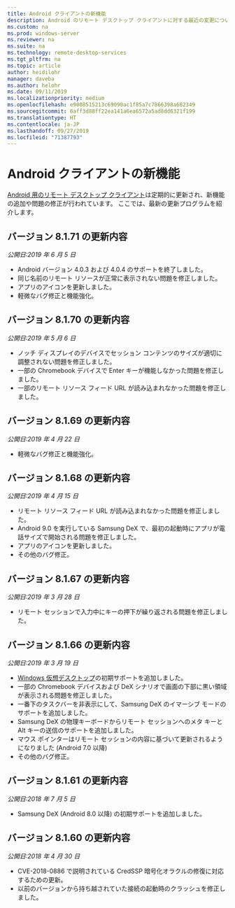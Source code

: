 ```yaml
---
title: Android クライアントの新機能
description: Android のリモート デスクトップ クライアントに対する最近の変更について説明します
ms.custom: na
ms.prod: windows-server
ms.reviewer: na
ms.suite: na
ms.technology: remote-desktop-services
ms.tgt_pltfrm: na
ms.topic: article
author: heidilohr
manager: daveba
ms.author: helohr
ms.date: 09/11/2019
ms.localizationpriority: medium
ms.openlocfilehash: e9008515213c69090ac1f85a7c7866398a682349
ms.sourcegitcommit: 6aff3d88ff22ea141a6ea6572a5ad8dd6321f199
ms.translationtype: HT
ms.contentlocale: ja-JP
ms.lasthandoff: 09/27/2019
ms.locfileid: "71387793"
---
```

# <a name="whats-new-in-the-android-client"></a>Android クライアントの新機能

[Android 用のリモート デスクトップ クライアント](remote-desktop-android.md)は定期的に更新され、新機能の追加や問題の修正が行われています。 ここでは、最新の更新プログラムを紹介します。

## <a name="updates-for-version-8171"></a>バージョン 8.1.71 の更新内容

*公開日:2019 年 6 月 5 日*

- Android バージョン 4.0.3 および 4.0.4 のサポートを終了しました。
- 同じ名前のリモート リソースが正常に表示されない問題を修正しました。
- アプリのアイコンを更新しました。
- 軽微なバグ修正と機能強化。

## <a name="updates-for-version-8170"></a>バージョン 8.1.70 の更新内容

*公開日:2019 年 5 月 6 日*

- ノッチ ディスプレイのデバイスでセッション コンテンツのサイズが適切に調整されない問題を修正しました。
- 一部の Chromebook デバイスで Enter キーが機能しなかった問題を修正しました。
- 一部のリモート リソース フィード URL が読み込まれなかった問題を修正しました。

## <a name="updates-for-version-8169"></a>バージョン 8.1.69 の更新内容

*公開日:2019 年 4 月 22 日*

- 軽微なバグ修正と機能強化。

## <a name="updates-for-version-8168"></a>バージョン 8.1.68 の更新内容

*公開日:2019 年 4 月 15 日*

- リモート リソース フィード URL が読み込まれなかった問題を修正しました。
- Android 9.0 を実行している Samsung DeX で、最初の起動時にアプリが電話サイズで開始される問題を修正しました。
- アプリのアイコンを更新しました。
- その他のバグ修正。

## <a name="updates-for-version-8167"></a>バージョン 8.1.67 の更新内容

*公開日:2019 年 3 月 28 日*

- リモート セッションで入力中にキーの押下が繰り返される問題を修正しました。

## <a name="updates-for-version-8166"></a>バージョン 8.1.66 の更新内容

*公開日:2019 年 3 月 19 日*

- [Windows 仮想デスクトップ](https://aka.ms/wvd)の初期サポートを追加しました。
- 一部の Chromebook デバイスおよび DeX シナリオで画面の下部に黒い領域が表示される問題を修正しました。
- 一番下のタスクバーを非表示にして、Samsung DeX のイマーシブ モードのサポートを追加しました。
- Samsung DeX の物理キーボードからリモート セッションへのメタ キーと Alt キーの送信のサポートを追加しました。
- マウス ポインターはリモート セッションの内容に基づいて更新されるようになりました (Android 7.0 以降)
- その他のバグ修正。

## <a name="updates-for-version-8161"></a>バージョン 8.1.61 の更新内容

*公開日:2018 年 7 月 5 日*

- Samsung DeX (Android 8.0 以降) の初期サポートを追加しました。

## <a name="updates-for-version-8160"></a>バージョン 8.1.60 の更新内容

*公開日:2018 年 4 月 30 日*

- CVE-2018-0886 で説明されている CredSSP 暗号化オラクルの修復に対応するための更新。
- 以前のバージョンから持ち越されていた接続の起動時のクラッシュを修正しました。
